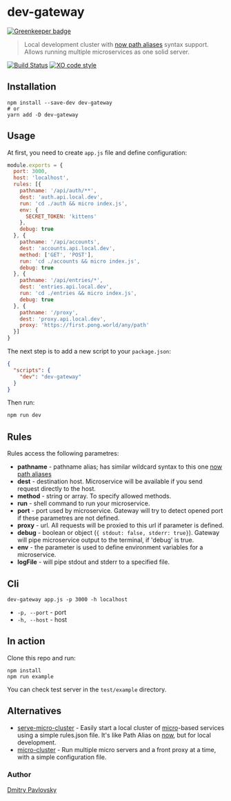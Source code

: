 # dev-gateway

[![Greenkeeper badge](https://badges.greenkeeper.io/dimapaloskin/dev-gateway.svg)](https://greenkeeper.io/)

> Local development cluster with [now path aliases](https://zeit.co/docs/features/path-aliases) syntax support. Allows running multiple microservices as one solid server.

[![Build Status](https://travis-ci.org/dimapaloskin/dev-gateway.svg?branch=master)](https://travis-ci.org/dimapaloskin/dev-gateway)
[![XO code style](https://img.shields.io/badge/code_style-XO-5ed9c7.svg)](https://github.com/sindresorhus/xo)

## Installation
```shell
npm install --save-dev dev-gateway
# or
yarn add -D dev-gateway
```

## Usage

At first, you need to create `app.js` file and define configuration:

```js
module.exports = {
  port: 3000,
  host: 'localhost',
  rules: [{
    pathname: '/api/auth/**',
    dest: 'auth.api.local.dev',
    run: 'cd ./auth && micro index.js',
    env: {
      SECRET_TOKEN: 'kittens'
    },
    debug: true
  }, {
    pathname: '/api/accounts',
    dest: 'accounts.api.local.dev',
    method: ['GET', 'POST'],
    run: 'cd ./accounts && micro index.js',
    debug: true
  }, {
    pathname: '/api/entries/*',
    dest: 'entries.api.local.dev',
    run: 'cd ./entries && micro index.js',
    debug: true
  }, {
    pathname: '/proxy',
    dest: 'proxy.api.local.dev',
    proxy: 'https://first.pong.world/any/path'
  }]
}
```

The next step is to add a new script to your `package.json`:
```json
{
  "scripts": {
    "dev": "dev-gateway"
  }
}
```

Then run:
```sh
npm run dev
```

## Rules

Rules access the following parametres:
- **pathname** - pathname alias; has similar wildcard syntax to this one [now path aliases](https://zeit.co/docs/features/path-aliases)
- **dest** - destination host. Microservice will be available if you send request directly to the host.
- **method** - string or array. To specify allowed methods.
- **run** - shell command to run your microservice.
- **port** - port used by microservice. Gateway will try to detect opened port if these parametres are not defined.
- **proxy** - url. All requests will be proxied to this url if parameter is defined.
- **debug** - boolean or object (`{ stdout: false, stderr: true}`). Gateway will pipe microservice output to the terminal, if 'debug' is true.
- **env** - the parameter is used to define environment variables for a microservice.
- **logFile** - will pipe stdout and stderr to a specified file.

## Cli

```shell
dev-gateway app.js -p 3000 -h localhost
```

- `-p, --port` - port
- `-h, --host` - host

## In action
Clone this repo and run:

```shell
npm install
npm run example
```

You can check test server in the `test/example` directory.

## Alternatives

- [serve-micro-cluster](https://github.com/tylersnyder/serve-micro-cluster) - Easily start a local cluster of [micro](https://github.com/zeit/micro)-based services using a simple rules.json file. It's like Path Alias on [now](https://zeit.co/now), but for local development.
- [micro-cluster](https://github.com/zeit/micro-cluster) - Run multiple micro servers and a front proxy at a time, with a simple configuration file.

### Author
[Dmitry Pavlovsky](http://palosk.in)
